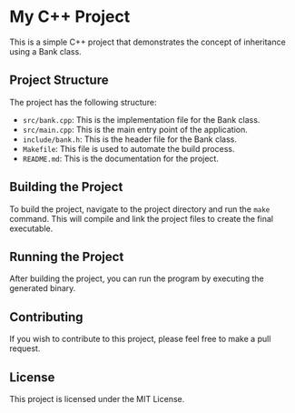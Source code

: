 # My C++ Project

This is a simple C++ project that demonstrates the concept of inheritance using a Bank class. 

## Project Structure

The project has the following structure:

- `src/bank.cpp`: This is the implementation file for the Bank class.
- `src/main.cpp`: This is the main entry point of the application.
- `include/bank.h`: This is the header file for the Bank class.
- `Makefile`: This file is used to automate the build process.
- `README.md`: This is the documentation for the project.

## Building the Project

To build the project, navigate to the project directory and run the `make` command. This will compile and link the project files to create the final executable.

## Running the Project

After building the project, you can run the program by executing the generated binary.

## Contributing

If you wish to contribute to this project, please feel free to make a pull request.

## License

This project is licensed under the MIT License.